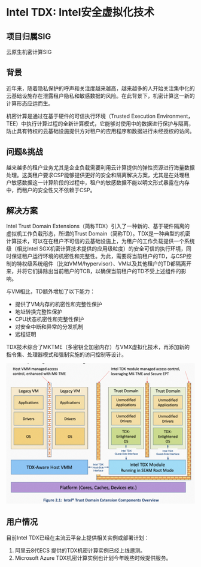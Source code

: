 # Intel TDX: Intel安全虚拟化技术

## 项目归属SIG

云原生机密计算SIG

## 背景

近年来，随着隐私保护的呼声和关注度越来越高，越来越多的人开始关注集中化的云基础设施存在泄露租户隐私和敏感数据的风险。在此背景下，机密计算这一新的计算形态应运而生。

机密计算是通过在基于硬件的可信执行环境（Trusted Execution Environment，TEE）中执行计算过程的全新计算模式，它能够对使用中的数据进行保护与隔离，防止具有特权的云基础设施提供方对租户的应用程序和数据进行未经授权的访问。

## 问题&挑战

越来越多的租户业务尤其是企业负载需要利用云计算提供的弹性资源进行海量数据处理。这类租户要求CSP能够提供更好的安全和隔离解决方案，尤其是在处理租户敏感数据这一计算阶段的过程中，租户的敏感数据不能以明文形式暴露在内存中，而租户的安全性又不依赖于CSP。

## 解决方案

Intel Trust Domain Extensions（简称TDX）引入了一种新的、基于硬件隔离的虚拟机工作负载形态，所谓的Trust Domain（简称TD）。TDX是一种典型的机密计算技术，可以在在租户不可信的云基础设施上，为租户的工作负载提供一个系统级（相比Intel SGX机密计算技术提供的应用级粒度）的安全可信的执行环境，同时保证租户运行环境的机密性和完整性。为此，需要将当前租户的TD，与CSP控制的特权级系统组件（比如VMM/hypervisor）、VM以及其他租户的TD都隔离开来，并将它们排除出当前租户的TCB，以确保当前租户的TD不受上述组件的影响。

与VM相比，TD额外增加了以下能力：

- 提供了VM内存的机密性和完整性保护
- 地址转换完整性保护
- CPU状态机密性和完整性保护
- 对安全中断和异常的分发机制
- 远程证明

TDX技术综合了MKTME（多密钥全加密内存）与VMX虚拟化技术，再添加新的指令集、处理器模式和强制实施的访问控制等设计。

![](../materials/imgs/tdx.png)

## 用户情况

目前Intel TDX已经在主流云平台上提供相关实例或部署计划：
1. 阿里云8代ECS 提供的TDX机密计算实例已经上线邀测。
2. Microsoft Azure TDX机密计算实例也计划今年晚些时候提供服务。